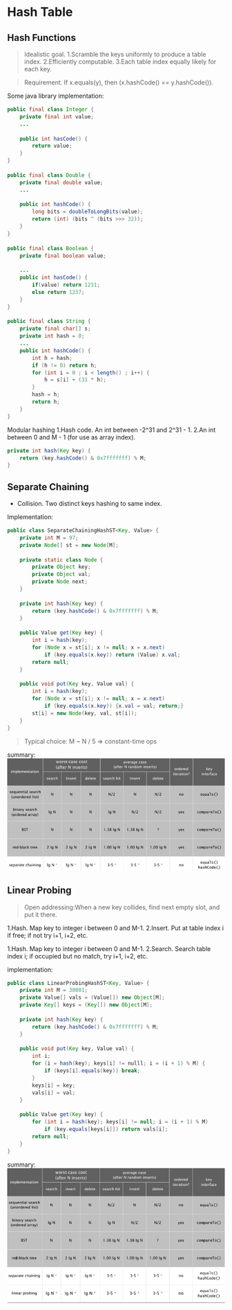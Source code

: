 # Hash Table #

## Hash Functions ##

> Idealistic goal.
> 1.Scramble the keys uniformly to produce a table index.
> 2.Efficiently computable.
> 3.Each table index equally likely for each key.

> Requirement. If x.equals(y), then (x.hashCode() == y.hashCode()).

Some java library implementation:
```java
public final class Integer {
    private final int value;
    ...

    public int hasCode() {
        return value;
    }
}

public final class Double {
    private final double value;
    ...

    public int hashCode() {
        long bits = doubleToLongBits(value);
        return (int) (bits ^ (bits >>> 32));
    }
}

public final class Boolean {
    private final boolean value;

    ...
    public int hasCode() {
        if(value) return 1231;
        else return 1237;
    }
}

public final class String {
    private final char[] s;
    private int hash = 0;
    ...
    public int hashCode() {
        int h = hash;
        if (h != 0) return h;
        for (int i = 0 ; i < length() ; i++) {
            h = s[i] + (31 * h);
        }
        hash = h;
        return h;
    }
}
```

Modular hashing
1.Hash code. An int between -2^31 and 2^31 - 1.
2.An int between 0 and M - 1 (for use as array index).

```java
private int hash(Key key) {
    return (key.hashCode() & 0x7fffffff) % M;
}
```

## Separate Chaining ##

- Collision. Two distinct keys hashing to same index.

Implementation:
```java
public class SeparateChainingHashST<Key, Value> {
    private int M = 97;
    private Node[] st = new Node[M];

    private static class Node {
        private Object key;
        private Object val;
        private Node next;
    }

    private int hash(Key key) {
        return (key.hashCode() & 0x7fffffff) % M;
    }

    public Value get(Key key) {
        int i = hash(key);
        for (Node x = st[i]; x != null; x = x.next)
            if (key.equals(x.key)) return (Value) x.val;
        return null;
    }

    public void put(Key key, Value val) {
        int i = hash(key);
        for (Node x = st[i]; x != null; x = x.next)
            if (key.equals(x.key)) {x.val = val; return;}
        st[i] = new Node(key, val, st[i]);
    }
}
```
> Typical choice: M ~ N / 5 ⇒ constant-time ops

summary:
![](1.png)

## Linear Probing ##

> Open addressing:When a new key collides, find next empty slot, and put it there.

1.Hash. Map key to integer i between 0 and M-1.
2.Insert. Put at table index i if free; if not try i+1, i+2, etc.

1.Hash. Map key to integer i between 0 and M-1.
2.Search. Search table index i; if occupied but no match, try i+1, i+2, etc.

implementation:
```java
public class LinearProbingHashST<Key, Value> {
    private int M = 30001;
    private Value[] vals = (Value[]) new Object[M];
    private Key[] keys = (Key[]) new Object[M];

    private int hash(Key key) {
        return (key.hashCode() & 0x7fffffff) % M;
    }

    public void put(Key key, Value val) {
        int i;
        for (i = hash(key); keys[i] != nulll; i = (i + 1) % M) {
            if (keys[i].equals(key)) break;
        }
        keys[i] = key;
        vals[i] = val;
    }

    public Value get(Key key) {
        for (int i = hash(key); keys[i] != null; i = (i + 1) % M)
            if (key.equals[keys[i]]) return vals[i];
        return null;
    }
}
```

summary:
![](2.png)